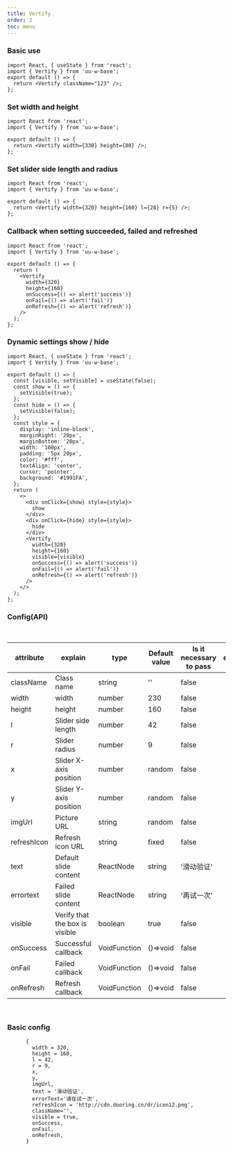 ```yaml
---
title: Vertify
order: 2
toc: menu
---
```


### Basic use

```tsx
import React, { useState } from 'react';
import { Vertify } from 'uu-w-base';
export default () => {
  return <Vertify className="123" />;
};
```

### Set width and height

```tsx
import React from 'react';
import { Vertify } from 'uu-w-base';

export default () => {
  return <Vertify width={330} height={80} />;
};
```

### Set slider side length and radius

```tsx
import React from 'react';
import { Vertify } from 'uu-w-base';

export default () => {
  return <Vertify width={320} height={160} l={28} r={5} />;
};
```

### Callback when setting succeeded, failed and refreshed

```tsx
import React from 'react';
import { Vertify } from 'uu-w-base';

export default () => {
  return (
    <Vertify
      width={320}
      height={160}
      onSuccess={() => alert('success')}
      onFail={() => alert('fail')}
      onRefresh={() => alert('refresh')}
    />
  );
};
```

### Dynamic settings show / hide

```tsx
import React, { useState } from 'react';
import { Vertify } from 'uu-w-base';

export default () => {
  const [visible, setVisible] = useState(false);
  const show = () => {
    setVisible(true);
  };
  const hide = () => {
    setVisible(false);
  };
  const style = {
    display: 'inline-block',
    marginRight: '20px',
    marginBottom: '20px',
    width: '100px',
    padding: '5px 20px',
    color: '#fff',
    textAlign: 'center',
    cursor: 'pointer',
    background: '#1991FA',
  };
  return (
    <>
      <div onClick={show} style={style}>
        show
      </div>
      <div onClick={hide} style={style}>
        hide
      </div>
      <Vertify
        width={320}
        height={160}
        visible={visible}
        onSuccess={() => alert('success')}
        onFail={() => alert('fail')}
        onRefresh={() => alert('refresh')}
      />
    </>
  );
};
```

### Config(API)

<br />

| attribute   | explain                        | type         | Default value | Is it necessary to pass | edition |
| ----------- | ------------------------------ | ------------ | ------------- | ----------------------- | ------- |
| className   | Class name                     | string       | ''            | false                   |         |
| width       | width                          | number       | 230           | false                   |         |
| height      | height                         | number       | 160           | false                   |         |
| l           | Slider side length             | number       | 42            | false                   |         |
| r           | Slider radius                  | number       | 9             | false                   |         |
| x           | Slider X-axis position         | number       | random        | false                   |         |
| y           | Slider Y-axis position         | number       | random        | false                   |         |
| imgUrl      | Picture URL                    | string       | random        | false                   |         |
| refreshIcon | Refresh icon URL               | string       | fixed         | false                   |         |
| text        | Default slide content          | ReactNode    | string        | '滑动验证'              |         |
| errortext   | Failed slide content           | ReactNode    | string        | '再试一次'              |         |
| visible     | Verify that the box is visible | boolean      | true          | false                   |         |
| onSuccess   | Successful callback            | VoidFunction | ()=>void      | false                   |         |
| onFail      | Failed callback                | VoidFunction | ()=>void      | false                   |         |
| onRefresh   | Refresh callback               | VoidFunction | ()=>void      | false                   |         |

<br />

### Basic config

```
      {
        width = 320,
        height = 160,
        l = 42,
        r = 9,
        x,
        y,
        imgUrl,
        text = '滑动验证',
        errorText='请在试一次',
        refreshIcon = 'http://cdn.dooring.cn/dr/icon12.png',
        className='',
        visible = true,
        onSuccess,
        onFail,
        onRefresh,
      }
```
